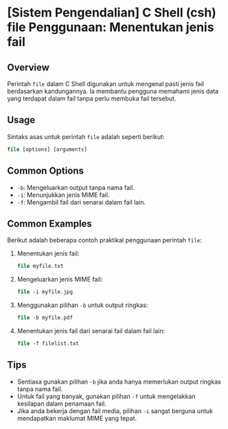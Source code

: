 # [Sistem Pengendalian] C Shell (csh) file Penggunaan: Menentukan jenis fail

## Overview
Perintah `file` dalam C Shell digunakan untuk mengenal pasti jenis fail berdasarkan kandungannya. Ia membantu pengguna memahami jenis data yang terdapat dalam fail tanpa perlu membuka fail tersebut.

## Usage
Sintaks asas untuk perintah `file` adalah seperti berikut:

```csh
file [options] [arguments]
```

## Common Options
- `-b`: Mengeluarkan output tanpa nama fail.
- `-i`: Menunjukkan jenis MIME fail.
- `-f`: Mengambil fail dari senarai dalam fail lain.

## Common Examples
Berikut adalah beberapa contoh praktikal penggunaan perintah `file`:

1. Menentukan jenis fail:
   ```csh
   file myfile.txt
   ```

2. Mengeluarkan jenis MIME fail:
   ```csh
   file -i myfile.jpg
   ```

3. Menggunakan pilihan `-b` untuk output ringkas:
   ```csh
   file -b myfile.pdf
   ```

4. Menentukan jenis fail dari senarai fail dalam fail lain:
   ```csh
   file -f filelist.txt
   ```

## Tips
- Sentiasa gunakan pilihan `-b` jika anda hanya memerlukan output ringkas tanpa nama fail.
- Untuk fail yang banyak, gunakan pilihan `-f` untuk mengelakkan kesilapan dalam penamaan fail.
- Jika anda bekerja dengan fail media, pilihan `-i` sangat berguna untuk mendapatkan maklumat MIME yang tepat.